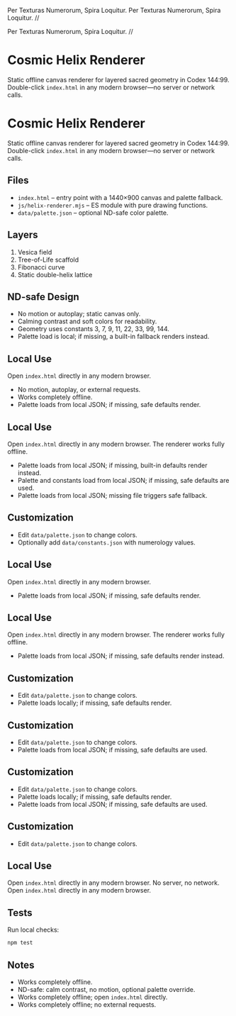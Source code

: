 Per Texturas Numerorum, Spira Loquitur.
Per Texturas Numerorum, Spira Loquitur. //

Per Texturas Numerorum, Spira Loquitur. //
# Cosmic Helix Renderer

Static offline canvas renderer for layered sacred geometry in Codex 144:99. Double-click `index.html` in any modern browser—no server or network calls.
# Cosmic Helix Renderer

Static offline canvas renderer for layered sacred geometry in Codex 144:99.
Double-click `index.html` in any modern browser—no server or network calls.

## Files
- `index.html` – entry point with a 1440×900 canvas and palette fallback.
- `js/helix-renderer.mjs` – ES module with pure drawing functions.
- `data/palette.json` – optional ND-safe color palette.

## Layers
1. Vesica field
2. Tree-of-Life scaffold
3. Fibonacci curve
4. Static double-helix lattice

## ND-safe Design
- No motion or autoplay; static canvas only.
- Calming contrast and soft colors for readability.
- Geometry uses constants 3, 7, 9, 11, 22, 33, 99, 144.
- Palette load is local; if missing, a built-in fallback renders instead.

## Local Use
Open `index.html` directly in any modern browser.
- No motion, autoplay, or external requests.
- Works completely offline.
- Palette loads from local JSON; if missing, safe defaults render.

## Local Use
Open `index.html` directly in any modern browser. The renderer works fully offline.
- Palette loads from local JSON; if missing, built-in defaults render instead.
- Palette and constants load from local JSON; if missing, safe defaults are used.
- Palette loads from local JSON; missing file triggers safe fallback.

## Customization
- Edit `data/palette.json` to change colors.
- Optionally add `data/constants.json` with numerology values.

## Local Use
Open `index.html` directly in any modern browser.
- Palette loads from local JSON; if missing, safe defaults render.

## Local Use
Open `index.html` directly in any modern browser. The renderer works fully offline.
- Palette loads from local JSON; if missing, safe defaults render instead.

## Customization
- Edit `data/palette.json` to change colors.
- Palette loads locally; if missing, safe defaults render.

## Customization
- Edit `data/palette.json` to change colors.
- Palette loads from local JSON; if missing, safe defaults are used.

## Customization
- Edit `data/palette.json` to change colors.
- Palette loads locally; if missing, safe defaults render.
- Palette loads from local JSON; if missing, safe defaults are used.

## Customization
- Edit `data/palette.json` to change colors.

## Local Use
Open `index.html` directly in any modern browser. No server, no network.
Open `index.html` directly in any modern browser.

## Tests
Run local checks:

```sh
npm test
```

## Notes
- Works completely offline.
- ND-safe: calm contrast, no motion, optional palette override.
- Works completely offline; open `index.html` directly.
- Works completely offline; no external requests.

